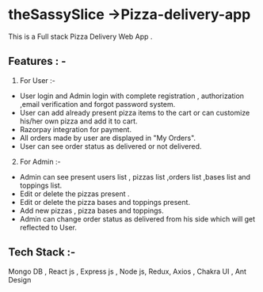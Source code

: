 # theSassySlice ->Pizza-delivery-app
This is a Full stack Pizza Delivery Web App .

## Features : -

1. For User :-

-   User login and Admin login with complete registration , authorization ,email verification and forgot password system.
-   User can add already present pizza items to the cart or can customize his/her own pizza and add it to cart.
-   Razorpay integration for payment.
-   All orders made by user are displayed in "My Orders".
-   User can see order status as delivered or not delivered.

2. For Admin :-

-   Admin can see present users list , pizzas list ,orders list ,bases list and toppings list.
-   Edit or delete the pizzas present .
-   Edit or delete the pizza bases and toppings present.
-   Add new pizzas , pizza bases and toppings.
-   Admin can change order status as delivered from his side which will get reflected to User.

## Tech Stack :-

Mongo DB , React js , Express js , Node js, Redux, Axios , Chakra UI , Ant Design


